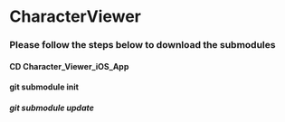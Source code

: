 # CharacterViewer


### Please follow the steps below to download the submodules 

#### CD Character_Viewer_iOS_App
#### git submodule init 
##### git submodule update 
